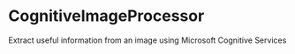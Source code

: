 # CognitiveImageProcessor
Extract useful information from an image using Microsoft Cognitive Services
